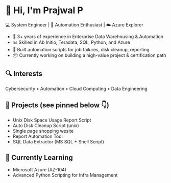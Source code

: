 # 👋 Hi, I'm Prajwal P

💻 System Engineer | 🚀 Automation Enthusiast | ☁️ Azure Explorer

- 🔧 3+ years of experience in Enterprise Data Warehousing & Automation
- 📊 Skilled in Ab Initio, Teradata, SQL, Python, and Azure
- 🤖 Built automation scripts for job failures, disk cleanup, reporting
- 📦 Currently working on building a high-value project & certification path

## 🔍 Interests
Cybersecurity • Automation • Cloud Computing • Data Engineering

## 🚧 Projects (see pinned below 👇)
- Unix Disk Space Usage Report Script
- Auto Disk Cleanup Script (unix)
- Single page shopping wesite
- Report Automation Tool
- SQL Data Extractor (MS SQL + Shell Script)

## 🌱 Currently Learning
- Microsoft Azure (AZ-104)
- Advanced Python Scripting for Infra Management
